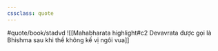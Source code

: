 ```yaml
---
cssclass: quote
---
```

#quote/book/stadvd
![[Mahabharata highlight#c2 Devavrata được gọi là Bhishma sau khi thề không kế vị ngôi vua]]
